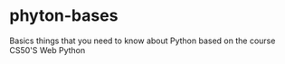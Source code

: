 # phyton-bases
Basics things that you need to know about  Python based on the course CS50'S Web Python
